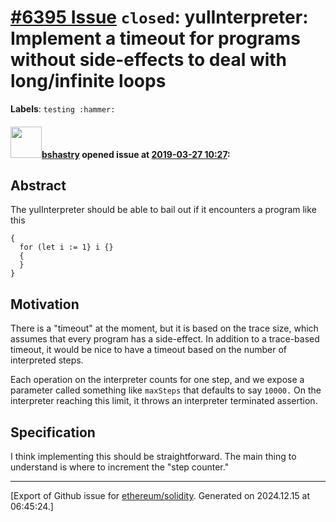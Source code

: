 # [\#6395 Issue](https://github.com/ethereum/solidity/issues/6395) `closed`: yulInterpreter: Implement a timeout for programs without side-effects to deal with long/infinite loops
**Labels**: `testing :hammer:`


#### <img src="https://avatars.githubusercontent.com/u/2388185?v=4" width="50">[bshastry](https://github.com/bshastry) opened issue at [2019-03-27 10:27](https://github.com/ethereum/solidity/issues/6395):

## Abstract

The yulInterpreter should be able to bail out if it encounters a program like this

```
{
  for (let i := 1} i {}
  {
  } 
}
```

## Motivation

There is a "timeout" at the moment, but it is based on the trace size, which assumes that every program has a side-effect. In addition to a trace-based timeout, it would be nice to have a timeout based on the number of interpreted steps. 

Each operation on the interpreter counts for one step, and we expose a parameter called something like `maxSteps` that defaults to say `10000.` On the interpreter reaching this limit, it throws an interpreter terminated assertion.

## Specification

I think implementing this should be straightforward. The main thing to understand is where to increment the "step counter."




-------------------------------------------------------------------------------



[Export of Github issue for [ethereum/solidity](https://github.com/ethereum/solidity). Generated on 2024.12.15 at 06:45:24.]
